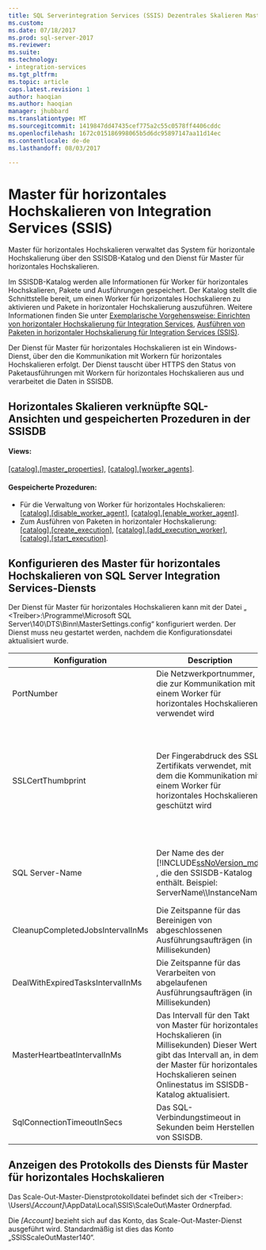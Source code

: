 ```yaml
---
title: SQL Serverintegration Services (SSIS) Dezentrales Skalieren Master | Microsoft Docs
ms.custom: 
ms.date: 07/18/2017
ms.prod: sql-server-2017
ms.reviewer: 
ms.suite: 
ms.technology:
- integration-services
ms.tgt_pltfrm: 
ms.topic: article
caps.latest.revision: 1
author: haoqian
ms.author: haoqian
manager: jhubbard
ms.translationtype: MT
ms.sourcegitcommit: 1419847dd47435cef775a2c55c0578ff4406cddc
ms.openlocfilehash: 1672c015186998065b5d6dc95897147aa11d14ec
ms.contentlocale: de-de
ms.lasthandoff: 08/03/2017

---
```

# <a name="integration-services-ssis-scale-out-master"></a>Master für horizontales Hochskalieren von Integration Services (SSIS)
Master für horizontales Hochskalieren verwaltet das System für horizontale Hochskalierung über den SSISDB-Katalog und den Dienst für Master für horizontales Hochskalieren. 

Im SSISDB-Katalog werden alle Informationen für Worker für horizontales Hochskalieren, Pakete und Ausführungen gespeichert. Der Katalog stellt die Schnittstelle bereit, um einen Worker für horizontales Hochskalieren zu aktivieren und Pakete in horizontaler Hochskalierung auszuführen. Weitere Informationen finden Sie unter [Exemplarische Vorgehensweise: Einrichten von horizontaler Hochskalierung für Integration Services](walkthrough-set-up-integration-services-scale-out.md), [Ausführen von Paketen in horizontaler Hochskalierung für Integration Services (SSIS)](run-packages-in-integration-services-ssis-scale-out.md).

Der Dienst für Master für horizontales Hochskalieren ist ein Windows-Dienst, über den die Kommunikation mit Workern für horizontales Hochskalieren erfolgt. Der Dienst tauscht über HTTPS den Status von Paketausführungen mit Workern für horizontales Hochskalieren aus und verarbeitet die Daten in SSISDB. 

## <a name="scale-out-related-sql-views-and-stored-procedures-in-ssisdb"></a>Horizontales Skalieren verknüpfte SQL-Ansichten und gespeicherten Prozeduren in der SSISDB

#### <a name="views"></a>Views:
[[catalog].[master_properties]](../../integration-services/system-views/catalog-master-properties-ssisdb-database.md), [[catalog].[worker_agents]](../../integration-services/system-views/catalog-worker-agents-ssisdb-database.md).

#### <a name="stored-procedures"></a>Gespeicherte Prozeduren:

- Für die Verwaltung von Worker für horizontales Hochskalieren:  
 [[catalog].[disable_worker_agent]](../../integration-services/system-stored-procedures/catalog-disable-worker-agent-ssisdb-database.md), [[catalog].[enable_worker_agent]](../../integration-services/system-stored-procedures/catalog-enable-worker-agent-ssisdb-database.md).
- Zum Ausführen von Paketen in horizontaler Hochskalierung:   
[[catalog].[create_execution]](../../integration-services/system-stored-procedures/catalog-create-execution-ssisdb-database.md), [[catalog].[add_execution_worker]](../../integration-services/system-stored-procedures/catalog-add-execution-worker-ssisdb-database.md), [[catalog].[start_execution]](../../integration-services/system-stored-procedures/catalog-start-execution-ssisdb-database.md).   

## <a name="configure-sql-server-integration-services-scale-out-master-service"></a>Konfigurieren des Master für horizontales Hochskalieren von SQL Server Integration Services-Diensts
Der Dienst für Master für horizontales Hochskalieren kann mit der Datei „ \<Treiber\>:\Programme\Microsoft SQL Server\140\DTS\Binn\MasterSettings.config“ konfiguriert werden. Der Dienst muss neu gestartet werden, nachdem die Konfigurationsdatei aktualisiert wurde.


Konfiguration  |Description  |Standardwert  
---------|---------|---------
PortNumber|Die Netzwerkportnummer, die zur Kommunikation mit einem Worker für horizontales Hochskalieren verwendet wird|8391         
SSLCertThumbprint|Der Fingerabdruck des SSL-Zertifikats verwendet, mit dem die Kommunikation mit einem Worker für horizontales Hochskalieren geschützt wird|Der Fingerabdruck des SSL-Zertifikats, das bei der Installation von Worker für horizontales Hochskalieren angegeben wurde         
SQL Server-Name|Der Name des der [!INCLUDE[ssNoVersion_md](../../includes/ssnoversion-md.md)] , die den SSISDB-Katalog enthält. Beispiel: ServerName\\\\InstanceName.|Der Name des SQL-Servers, der mit dem Scale-Out-Master installiert ist.         
CleanupCompletedJobsIntervalInMs|Die Zeitspanne für das Bereinigen von abgeschlossenen Ausführungsaufträgen (in Millisekunden)|43200000         
DealWithExpiredTasksIntervalInMs|Die Zeitspanne für das Verarbeiten von abgelaufenen Ausführungsaufträgen (in Millisekunden)|300000
MasterHeartbeatIntervalInMs|Das Intervall für den Takt von Master für horizontales Hochskalieren (in Millisekunden) Dieser Wert gibt das Intervall an, in dem der Master für horizontales Hochskalieren seinen Onlinestatus im SSISDB-Katalog aktualisiert.|30000
SqlConnectionTimeoutInSecs|Das SQL-Verbindungstimeout in Sekunden beim Herstellen von SSISDB.|15        

## <a name="view-scale-out-master-service-log"></a>Anzeigen des Protokolls des Diensts für Master für horizontales Hochskalieren
Das Scale-Out-Master-Dienstprotokolldatei befindet sich der \<Treiber\>: \Users\\*[Account]*\AppData\Local\SSIS\ScaleOut\Master Ordnerpfad. 

Die *[Account]* bezieht sich auf das Konto, das Scale-Out-Master-Dienst ausgeführt wird. Standardmäßig ist dies das Konto „SSISScaleOutMaster140“.

